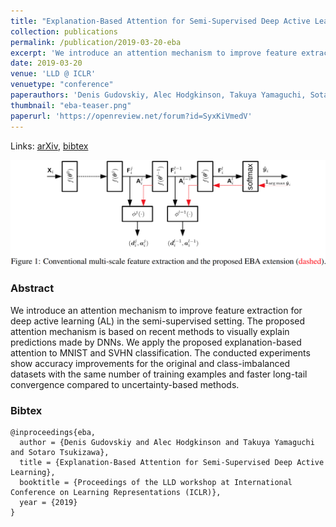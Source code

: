 ```yaml
---
title: "Explanation-Based Attention for Semi-Supervised Deep Active Learning"
collection: publications
permalink: /publication/2019-03-20-eba
excerpt: 'We introduce an attention mechanism to improve feature extraction for deep active learning (AL) in the semi-supervised setting.'
date: 2019-03-20
venue: 'LLD @ ICLR'
venuetype: "conference"
paperauthors: 'Denis Gudovskiy, Alec Hodgkinson, Takuya Yamaguchi, Sotaro Tsukizawa'
thumbnail: "eba-teaser.png"
paperurl: 'https://openreview.net/forum?id=SyxKiVmedV'
---
```


Links: [arXiv](https://openreview.net/forum?id=SyxKiVmedV), [bibtex](#bibtex)

![EBA](/images/eba.png)

### Abstract
We introduce an attention mechanism to improve feature extraction for deep active learning (AL) in the semi-supervised setting. The proposed attention mechanism is based on recent methods to visually explain predictions made by DNNs. We apply the proposed explanation-based attention to MNIST and SVHN classification. The conducted experiments show accuracy improvements for the original and class-imbalanced datasets with the same number of training examples and faster long-tail convergence compared to uncertainty-based methods.

### Bibtex
```
@inproceedings{eba,
  author = {Denis Gudovskiy and Alec Hodgkinson and Takuya Yamaguchi and Sotaro Tsukizawa},
  title = {Explanation-Based Attention for Semi-Supervised Deep Active Learning},
  booktitle = {Proceedings of the LLD workshop at International Conference on Learning Representations (ICLR)},
  year = {2019}
}
```
